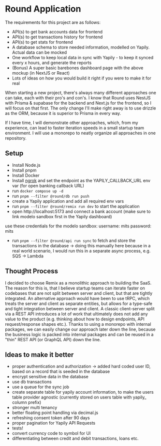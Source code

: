 # Round Application

The requirements for this project are as follows:

- API(s) to get bank accounts data for frontend
- API(s) to get transactions history for frontend
- API(s) to get stats for frontend
- A database schema to store needed information, modelled on Yapily. Actual data can be mocked
- One workflow to keep local data in sync with Yapily - to keep it synced every x hours, and generate the reports
- (Bonus) A super basic barebones dashboard page with the above mockup (in NextJS or React)
- Lots of ideas on how you would build it right if you were to make it for real

When starting a new project, there's always many different approaches one can take, each with their pro's and con's. I know that Round uses NestJS with Prisma & supabase for the backend and Next.js for the frontend, so I will focus on that first. The only change I'll make right away is to use drizzle as the ORM, because it is superior to Prisma in every way.

If I have time, I will demonstrate other approaches, which, from my experience, can lead to faster iteration speeds in a small startup team environment. I will use a monorepo to neatly organize all approaches in one repository.

## Setup

- Install Node.js
- Install pnpm
- Install Docker
- Install [ngrok](https://ngrok.com/docs/http/) and set the endpoint as the YAPILY_CALLBACK_URL env var (for open banking callback URL)
- run `docker compose up -d`
- run `pnpm --filter @round/db run push`
- create a Yapily application and add all required env vars
- run `pnpm --filter @round/remix run dev` to start the application
- open http://localhost:5173 and connect a bank account (make sure to link modelo sandbox first in the Yapily dashboard)

use these credentials for the modelo sandbox:
username: mits
password: mits

- run `pnpm --filter @round/api run sync` to fetch and store the transactions in the database
  -> doing this manually here because in a real world scenario, I would run this in a separate async process, e.g. SQS -> Lambda

## Thought Process

I decided to choose Remix as a monolithic approach to building the SaaS. The reason for this is, that I believe startup teams can iterate faster on codebases that are not split between server and client, but that are tightly integrated. An alternative approach would have been to use tRPC, which treats the server and client as separate entities, but allows for a type-safe and tight integration between server and client. A classic client-server split via a REST API introduces a lot of work that ultimately does not add any value to the product (e.g. thinking about how to design endpoints, API request/response shapes etc.). Thanks to using a monorepo with internal packages, we can easily change our approach later down the line, because the business logic is packed into internal packages and can be reused in a "thin" REST API (or GraphQL API) down the line.

## Ideas to make it better

- proper authentication and authorization
  -> added hard coded user ID, based on a record that is seeded in the database
- encrypt sensitive data in the database
- use db transactions
- use a queue for the sync job
- create separate table for yapily account information, to make the users table provider agnostic (currently stored on users table with yapily\_ column prefix)
- stronger multi tenancy
- better floating point handling via decimal.js
- refreshing consent token after 90 days
- proper pagination for Yapily API Requests
- tests!
- convert currency code to symbol for UI
- differentiating between credit and debit transactions, loans etc.

